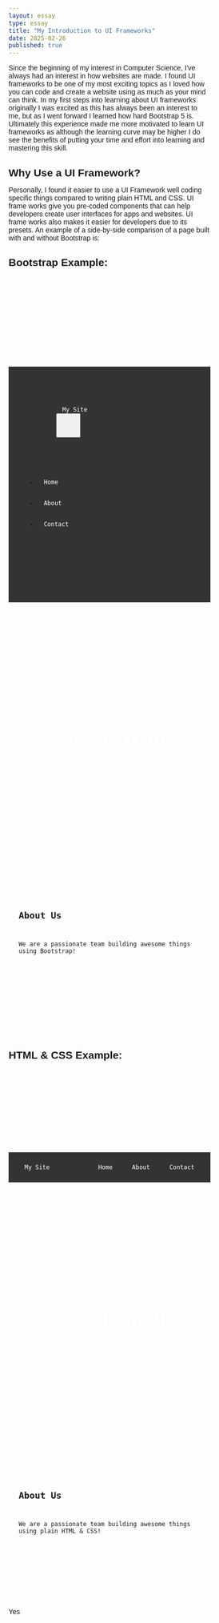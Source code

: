 ```yaml
---
layout: essay
type: essay
title: "My Introduction to UI Frameworks"
date: 2025-02-26
published: true
---
```


Since the beginning of my interest in Computer Science, I've always had an interest in how websites are made. I found UI frameworks to be one of my most exciting topics as I loved how you can code and create a website using as much as your mind can think. In my first steps into learning about UI frameworks originally I was excited as this has always been an interest to me, but as I went forward I learned how hard Bootstrap 5 is. Ultimately this experience made me more motivated to learn UI frameworks as although the learning curve may be higher I do see the benefits of putting your time and effort into learning and mastering this skill.  

## Why Use a UI Framework?

Personally, I found it easier to use a UI Framework well coding specific things compared to writing plain HTML and CSS. UI frame works give you pre-coded components that can help developers create user interfaces for apps and websites. UI frame works also makes it easier for developers due to its presets. An example of a side-by-side comparison of a page built with and without Bootstrap is:

## Bootstrap Example:
<code>
<!DOCTYPE html>
<html lang="en">
<head>
    <meta charset="UTF-8">
    <meta name="viewport" content="width=device-width, initial-scale=1.0">
    <title>Bootstrap Page</title>
    <link href="https://cdn.jsdelivr.net/npm/bootstrap@5.3.0/dist/css/bootstrap.min.css" rel="stylesheet">
    <style>
        .hero {
            height: 400px;
            background: url('https://placekitten.com/1200/400') center/cover no-repeat;
            color: white;
            display: flex;
            align-items: center;
            justify-content: center;
            text-align: center;
        }
    </style>
</head>
<body>

<!-- Navbar -->
<nav class="navbar navbar-expand-lg navbar-dark bg-dark">
    <div class="container">
        <a class="navbar-brand" href="#">My Site</a>
        <button class="navbar-toggler" type="button" data-bs-toggle="collapse" data-bs-target="#navbarNav"
            aria-controls="navbarNav" aria-expanded="false" aria-label="Toggle navigation">
            <span class="navbar-toggler-icon"></span>
        </button>
        <div class="collapse navbar-collapse" id="navbarNav">
            <ul class="navbar-nav ms-auto">
                <li class="nav-item"><a class="nav-link" href="#">Home</a></li>
                <li class="nav-item"><a class="nav-link" href="#">About</a></li>
                <li class="nav-item"><a class="nav-link" href="#">Contact</a></li>
            </ul>
        </div>
    </div>
</nav>

<!-- Hero Section -->
<div class="hero">
    <h1>Welcome to My Site</h1>
</div>

<!-- Content Section -->
<div class="container my-5">
    <h2>About Us</h2>
    <p>We are a passionate team building awesome things using Bootstrap!</p>
</div>

<script src="https://cdn.jsdelivr.net/npm/bootstrap@5.3.0/dist/js/bootstrap.bundle.min.js"></script>
</body>
</html>
</code>

## HTML & CSS Example:
<code>
<!DOCTYPE html>
<html lang="en">
<head>
    <meta charset="UTF-8">
    <meta name="viewport" content="width=device-width, initial-scale=1.0">
    <title>Plain CSS Page</title>
    <style>
        * {
            margin: 0;
            padding: 0;
            box-sizing: border-box;
        }
        body {
            font-family: Arial, sans-serif;
        }
        .navbar {
            display: flex;
            justify-content: space-between;
            align-items: center;
            background-color: #333;
            padding: 15px 20px;
        }
        .navbar a {
            color: white;
            text-decoration: none;
            padding: 8px 12px;
        }
        .navbar .nav-links {
            display: flex;
            gap: 15px;
        }
        .navbar a:hover {
            background-color: #555;
        }
        .hero {
            height: 400px;
            background: url('https://placekitten.com/1200/400') center/cover no-repeat;
            display: flex;
            align-items: center;
            justify-content: center;
            text-align: center;
            color: white;
        }
        .container {
            width: 90%;
            max-width: 1200px;
            margin: 50px auto;
        }
    </style>
</head>
<body>

<!-- Navbar -->
<nav class="navbar">
    <a href="#">My Site</a>
    <div class="nav-links">
        <a href="#">Home</a>
        <a href="#">About</a>
        <a href="#">Contact</a>
    </div>
</nav>

<!-- Hero Section -->
<div class="hero">
    <h1>Welcome to My Site</h1>
</div>

<!-- Content Section -->
<div class="container">
    <h2>About Us</h2>
    <p>We are a passionate team building awesome things using plain HTML & CSS!</p>
</div>

</body>
</html>
</code>

Yes

